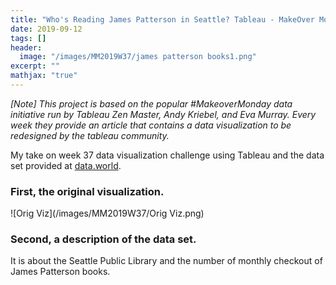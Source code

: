 ```yaml
---
title: "Who's Reading James Patterson in Seattle? Tableau - MakeOver Monday 2019 Week 37"
date: 2019-09-12
tags: []
header:
  image: "/images/MM2019W37/james patterson books1.png"
excerpt: ""
mathjax: "true"
---
```



*[Note] This project is based on the popular #MakeoverMonday data initiative run by Tableau Zen Master, Andy Kriebel, and Eva Murray. Every week they provide an article that contains a data visualization to be redesigned by the tableau community.*

My take on week 37 data visualization challenge using Tableau and the data set provided at [data.world](https://data.world/makeovermonday/2019w37).

### First, the original visualization.
![Orig Viz](/images/MM2019W37/Orig Viz.png)

### Second, a description of the data set.
It is about the Seattle Public Library and the number of monthly checkout of James Patterson books.
